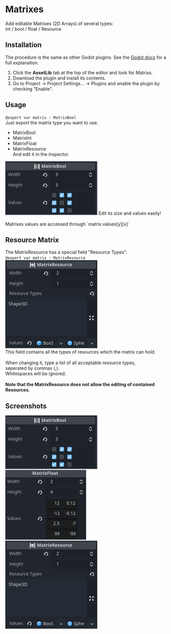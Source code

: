# Matrixes
Add editable Matrixes (2D Arrays) of several types:
<br>  int / bool / float / Resource
## Installation
The procedure is the same as other Godot plugins. See the [Godot docs](https://docs.godotengine.org/en/stable/tutorials/plugins/editor/installing_plugins.html) for a full explanation.

1. Click the **AssetLib** tab at the top of the editor and look for Matrixs.
2. Download the plugin and install its contents.
3. Go to Project -> Project Settings... -> Plugins and enable the plugin by checking "Enable".

## Usage
`@export var matrix : MatrixBool`
<br>Just export the matrix type you want to use.
- MatrixBool
- MatrixInt
- MatrixFloat
- MatrixResource
<br>And edit it in the inspector.
<img src="https://github.com/NotBestLord/Matrixs/blob/master/screenshots/bool_matrix.png?raw=true"/>
Edit its size and values easily!
<br><br>
Matrixes values are accessed through
`matrix.values[y][x]`

## Resource Matrix
The MatrixResource has a special field "Resource Types".<br>
`@export var matrix : MatrixResource`<br>
<img src="https://github.com/NotBestLord/Matrixs/blob/master/screenshots/res-matrix.png?raw=true"/>
<br>This field contains all the types of resources which the matrix can hold.<br>
<br>When changing it, type a list of all acceptable resource types,<br> seperated by commas (,).<br>Whitespaces will be ignored.
<br><br>
**Note that the MatrixResource does not allow the editing of contained Resources.**


## Screenshots

<img src="https://github.com/NotBestLord/Matrixs/blob/master/screenshots/bool_matrix.png?raw=true"/>
<img src="https://github.com/NotBestLord/Matrixs/blob/master/screenshots/float-matrix.png?raw=true"/>
<img src="https://github.com/NotBestLord/Matrixs/blob/master/screenshots/res-matrix.png?raw=true"/>
